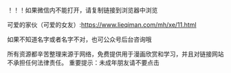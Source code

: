 ！！！如果微信内不能打开，请复制链接到浏览器中浏览

可爱的家伙（可爱的女友）:https://www.lieqiman.com/mh/xe/11.html

如果不知道名字或者名字不对，也可公众号后台咨询哦

所有资源都辛苦整理来源于网络，免费提供用于漫画欣赏和学习，并且对链接网站不承担任何法律责任。 重要提示：未成年朋友请不要点击
